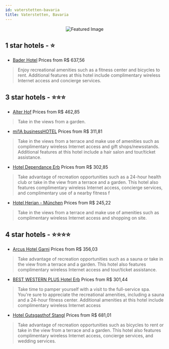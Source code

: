 ```yaml
---
id: vaterstetten-bavaria
title: Vaterstetten, Bavaria
---
```


<center><img src="https://i.travelapi.com/hotels/16000000/15210000/15200900/15200822/d2381a9e_z.jpg" alt="Featured Image" /></center>


##  1 star hotels - ⭐️

-    [Bader Hotel](https://us.hurb.com/hotels/vaterstetten/bader-hotel-JNP-JP879205?cmp=18055) Prices from R$ 637,56
   > Enjoy recreational amenities such as a fitness center and bicycles to rent. Additional features at this hotel include complimentary wireless Internet access and concierge services.

##  3 star hotels - ⭐️⭐️⭐️

-    [Alter Hof](https://us.hurb.com/hotels/vaterstetten/alter-hof-JNP-JP988052?cmp=18055) Prices from R$ 462,85
   > Take in the views from a garden.
-    [mi1A businessHOTEL](https://us.hurb.com/hotels/vaterstetten/mi1a-businesshotel-JNP-JP231677?cmp=18055) Prices from R$ 311,81
   > Take in the views from a terrace and make use of amenities such as complimentary wireless Internet access and gift shops/newsstands. Additional features at this hotel include a hair salon and tour/ticket assistance.
-    [Hotel Dependance Erb](https://us.hurb.com/hotels/vaterstetten/hotel-dependance-erb-JNP-JP752007?cmp=18055) Prices from R$ 302,85
   > Take advantage of recreation opportunities such as a 24-hour health club or take in the view from a terrace and a garden. This hotel also features complimentary wireless Internet access, concierge services, and complimentary use of a nearby fitness f
-    [Hotel Herian - München](https://us.hurb.com/hotels/vaterstetten/hotel-herian-munchen-JNP-JP724726?cmp=18055) Prices from R$ 245,22
   > Take in the views from a terrace and make use of amenities such as complimentary wireless Internet access and shopping on site.

##  4 star hotels - ⭐️⭐️⭐️⭐️

-    [Arcus Hotel Garni](https://us.hurb.com/hotels/vaterstetten/arcus-hotel-garni-JNP-JP875654?cmp=18055) Prices from R$ 356,03
   > Take advantage of recreation opportunities such as a sauna or take in the view from a terrace and a garden. This hotel also features complimentary wireless Internet access and tour/ticket assistance.
-    [BEST WESTERN PLUS Hotel Erb](https://us.hurb.com/hotels/vaterstetten/best-western-plus-hotel-erb-JNP-JP219804?cmp=18055) Prices from R$ 301,44
   > Take time to pamper yourself with a visit to the full-service spa. You're sure to appreciate the recreational amenities, including a sauna and a 24-hour fitness center. Additional amenities at this hotel include complimentary wireless Internet access
-    [Hotel Gutsgasthof Stangl](https://us.hurb.com/hotels/vaterstetten/hotel-gutsgasthof-stangl-JNP-JP636024?cmp=18055) Prices from R$ 681,01
   > Take advantage of recreation opportunities such as bicycles to rent or take in the view from a terrace and a garden. This hotel also features complimentary wireless Internet access, concierge services, and wedding services.
